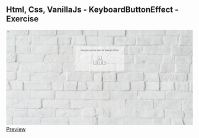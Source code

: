 Html, Css, VanillaJs - KeyboardButtonEffect - Exercise
---

![KeyboardButtonEffect](https://github.com/r4nd3l/KeyboardButtonEffect/blob/master/img/sample.gif)
[Preview](https://r4nd3l.github.io/KeyboardButtonEffect/)
